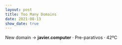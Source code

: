 ```yaml
---
layout: post
title: Too Many Domains
date: 2021-08-13
show_date: true
---
```

New domain  → **javier.computer** · Pre-parativos · 42ºC